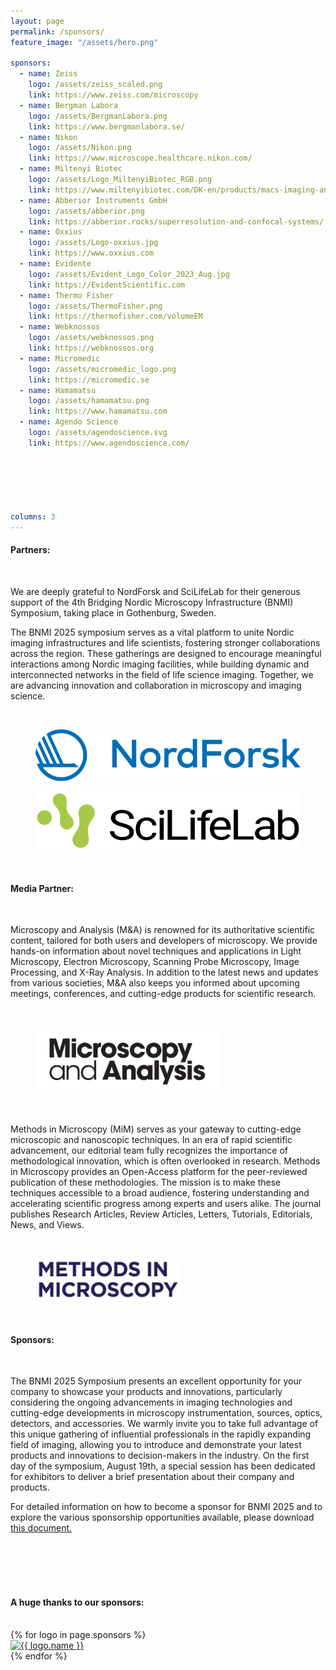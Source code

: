 ```yaml
---
layout: page
permalink: /sponsors/
feature_image: "/assets/hero.png"

sponsors:
  - name: Zeiss
    logo: /assets/zeiss_scaled.png
    link: https://www.zeiss.com/microscopy
  - name: Bergman Labora
    logo: /assets/BergmanLabora.png
    link: https://www.bergmanlabora.se/
  - name: Nikon
    logo: /assets/Nikon.png
    link: https://www.microscope.healthcare.nikon.com/
  - name: Miltenyi Biotec
    logo: /assets/Logo_MiltenyiBiotec_RGB.png
    link: https://www.miltenyibiotec.com/DK-en/products/macs-imaging-and-spatial-biology.html?query=:relevance:allCategoriesOR:10000646
  - name: Abberior Instruments GmbH
    logo: /assets/abberior.png
    link: https://abberior.rocks/superresolution-and-confocal-systems/
  - name: Oxxius
    logo: /assets/Logo-oxxius.jpg
    link: https://www.oxxius.com
  - name: Evidente
    logo: /assets/Evident_Logo_Color_2023_Aug.jpg
    link: https://EvidentScientific.com
  - name: Thermo Fisher
    logo: /assets/ThermoFisher.png
    link: https://thermofisher.com/volumeEM
  - name: Webknossos
    logo: /assets/webknossos.png
    link: https://webknossos.org
  - name: Micromedic
    logo: /assets/micromedic_logo.png
    link: https://micromedic.se
  - name: Hamamatsu
    logo: /assets/hamamatsu.png
    link: https://www.hamamatsu.com
  - name: Agendo Science
    logo: /assets/agendoscience.svg
    link: https://www.agendoscience.com/
  
    
    

    

columns: 3
---
```

<h4>
Partners:
</h4>
<br>

<p>
We are deeply grateful to NordForsk and SciLifeLab for their generous support of the 4th Bridging Nordic Microscopy Infrastructure (BNMI) Symposium, taking place in Gothenburg, Sweden.
 
The BNMI 2025 symposium serves as a vital platform to unite Nordic imaging infrastructures and life scientists, fostering stronger collaborations across the region. These gatherings are designed to encourage meaningful interactions among Nordic imaging facilities, while building dynamic and interconnected networks in the field of life science imaging. Together, we are advancing innovation and collaboration in microscopy and imaging science.
</p>
<br>

<div class="image-container" style="width: 100%; height: auto; object-fit: scale-down;">
    <figure>
        <a href="https://www.nordforsk.org/" target="blank">
          <img src="/assets/nordforsk.png" alt="Nordforsk">
        </a>
    </figure>
    <figure>
        <a href="https://www.scilifelab.se/" target="blank">
          <img src="/assets/scilifelab.png" alt="scilifelab">
        </a>
    </figure>
</div>
<br>


<h4>
Media Partner:
</h4>
<br>

<p>
Microscopy and Analysis (M&A) is renowned for its authoritative scientific content, tailored for both users and developers of microscopy. We provide hands-on information about novel techniques and applications in Light Microscopy, Electron Microscopy, Scanning Probe Microscopy, Image Processing, and X-Ray Analysis. In addition to the latest news and updates from various societies, M&A also keeps you informed about upcoming meetings, conferences, and cutting-edge products for scientific research.
</p>
<br>


<figure class="center">
  <a href="https://analyticalscience.wiley.com/publication/microscopy-and-analysis" target="_blank">
    <img src="/assets/maem_logo.jpg" alt="Microscopy and Analysis" style="width:70%">
  </a>
</figure>
<br>
<p>
Methods in Microscopy (MiM) serves as your gateway to cutting-edge microscopic and nanoscopic techniques. In an era of rapid scientific advancement, our editorial team fully recognizes the importance of methodological innovation, which is often overlooked in research. Methods in Microscopy provides an Open-Access platform for the peer-reviewed publication of these methodologies. The mission is to make these techniques accessible to a broad audience, fostering understanding and accelerating scientific progress among experts and users alike. The journal publishes Research Articles, Review Articles, Letters, Tutorials, Editorials, News, and Views.
</p>
<br>


<figure class="center">
  <a href="https://www.degruyter.com/journal/key/mim/html" target="_blank">
    <img src="/assets/MiM-Logo_original.png" alt="methods in Microscopy" style="width:55%">
  </a>
</figure>
<br>


<h4>
Sponsors:
</h4>
<br>

<p>
The BNMI 2025 Symposium presents an excellent opportunity for your company to showcase your products and innovations, particularly considering the ongoing advancements in imaging technologies and cutting-edge developments in microscopy instrumentation, sources, optics, detectors, and accessories. We warmly invite you to take full advantage of this unique gathering of influential professionals in the rapidly expanding field of imaging, allowing you to introduce and demonstrate your latest products and innovations to decision-makers in the industry. On the first day of the symposium, August 19th, a special session has been dedicated for exhibitors to deliver a brief presentation about their company and products.
</p>

For detailed information on how to become a sponsor for BNMI 2025 and to explore the various sponsorship opportunities available, please download [this document.](/assets/BNMI2025_Sponsors_2025.pdf)

<br/>
<br/>
<br/>
<br/>

<h4>
A huge thanks to our sponsors:
</h4>
<br/>

<div class="logo-container">
  {% for logo in page.sponsors %}
    <div class="logo-item">
      <a href="{{ logo.link }}" target="blank">
      <img src="{{ logo.logo }}" alt="{{ logo.name }}">
      </a>
    </div>
  {% endfor %}
</div>
